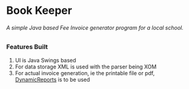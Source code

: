# Book Keeper
###### A simple Java based Fee Invoice generator program for a local school.

### Features Built
1. UI is Java Swings based
2. For data storage XML is used with the parser being XOM
3. For actual invoice generation, ie the printable file or pdf, [DynamicReports](http://www.dynamicreports.org/) is to be used